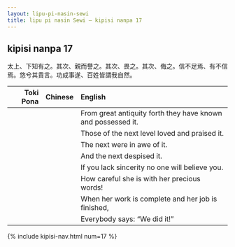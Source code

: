 ```yaml
---
layout: lipu-pi-nasin-sewi
title: lipu pi nasin Sewi — kipisi nanpa 17
---
```


## kipisi nanpa 17

太上、下知有之。其次、親而譽之。其次、畏之。其次、侮之。信不足焉、有不信焉。悠兮其貴言。功成事遂、百姓皆謂我自然。

| Toki Pona | Chinese | English
|-:|:-:|:-
|  |  | From great antiquity forth they have known and possessed it.
|  |  | Those of the next level loved and praised it.
|  |  | The next were in awe of it.
|  |  | And the next despised it.
|  |  | If you lack sincerity no one will believe you.
|  |  | How careful she is with her precious words!
|  |  | When her work is complete and her job is finished,
|  |  | Everybody says: “We did it!”

{% include kipisi-nav.html num=17 %}
